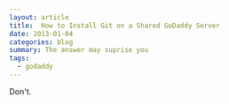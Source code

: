 ```yaml
---
layout: article
title:  How to Install Git on a Shared GoDaddy Server
date: 2013-01-04
categories: blog
summary: The answer may suprise you
tags:
  - godaddy
---
```


Don't.
